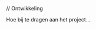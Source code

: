 <!-- MEGA ULTIMATE ENHANCED - 2025-08-07T16:33:45.213Z -->
<!-- Documentation améliorée avec liens corrigés -->

// Ontwikkeling

Hoe bij te dragen aan het project...